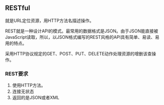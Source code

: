 ## RESTful

就是URL定位资源，用HTTP方法名描述操作。

REST就是一种设计API的模式。最常用的数据格式是JSON。由于JSON能直接被JavaScript读取，所以，以JSON格式编写的REST风格的API具有简单、易读、易用的特点。

采用HTTP协议规定的GET、POST、PUT、DELETE动作处理资源的增删该查操作。

### REST要求

1. 使用HTTP方法。
2. 连接无状态
3. 返回的是JSON或者XML
